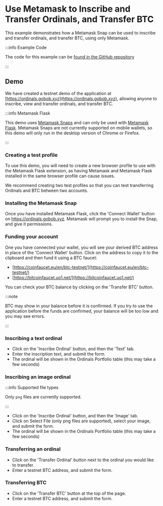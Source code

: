 # Use Metamask to Inscribe and Transfer Ordinals, and Transfer BTC

This example demonstrates how a Metamask Snap can be used to inscribe and transfer ordinals, and transfer BTC, using only Metamask.

:::info Example Code

The code for this example can be [found in the GitHub repository](https://github.com/bob-collective/demo-brc20-metamask)

:::

## Demo

We have created a testnet demo of the application at [https://ordinals.gobob.xyz](https://ordinals.gobob.xyz), allowing anyone to inscribe, view and transfer ordinals, and transfer BTC.

:::info Metamask Flask

This demo uses [Metamask Snaps](https://metamask.io/snaps/) and can only be used with [Metamask Flask](https://metamask.io/flask/). Metamask Snaps are not currently supported on mobile wallets, so this demo will only run in the desktop version of Chrome or Firefox.

:::

### Creating a test profile

To use this demo, you will need to create a new browser profile to use with the Metamask Flask extension, as having Metamask and Metamask Flask installed in the same browser profile can cause issues.

We recommend creating two test profiles so that you can test transferring Ordinals and BTC between two accounts.

### Installing the Metamask Snap

Once you have installed Metamask Flask, click the 'Connect Wallet' button on https://ordinals.gobob.xyz. Metamask will prompt you to install the Snap, and give it permissions.

### Funding your account

One you have connected your wallet, you will see your derived BTC address in place of the 'Connect Wallet' button. Click on the address to copy it to the clipboard and then fund it using a BTC faucet:

- [https://coinfaucet.eu/en/btc-testnet/](https://coinfaucet.eu/en/btc-testnet/)
- [https://bitcoinfaucet.uo1.net/](https://bitcoinfaucet.uo1.net/)

You can check your BTC balance by clicking on the 'Transfer BTC' button.

:::note

BTC may show in your balance before it is confirmed. If you try to use the application before the funds are confirmed, your balance will be too low and you may see errors.

:::

### Inscribing a text ordinal

- Click on the 'Inscribe Ordinal' button, and then the 'Text' tab.
- Enter the inscription text, and submit the form.
- The ordinal will be shown in the Ordinals Portfolio table (this may take a few seconds)

### Inscribing an image ordinal

:::info Supported file types

Only `png` files are currently supported.

:::

- Click on the 'Inscribe Ordinal' button, and then the 'Image' tab.
- Click on Select File (only png files are supported), select your image, and submit the form.
- The ordinal will be shown in the Ordinals Portfolio table (this may take a few seconds)

### Transferring an ordinal

- Click on the 'Transfer Ordinal' button next to the ordinal you would like to transfer.
- Enter a testnet BTC address, and submit the form.

### Transferring BTC

- Click on the 'Transfer BTC' button at the top of the page.
- Enter a testnet BTC address, and submit the form.
